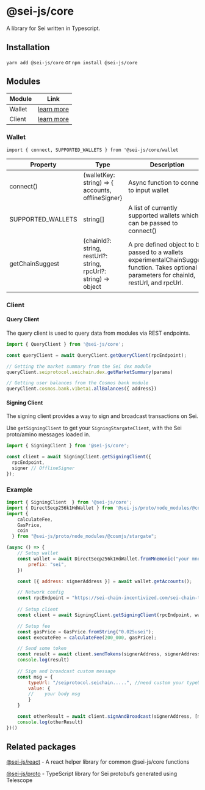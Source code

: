# @sei-js/core
A library for Sei written in Typescript.

## Installation
```yarn add @sei-js/core``` or ```npm install @sei-js/core```

## Modules
| Module | Link                  |
|--------|-----------------------|
| Wallet | [learn more](#wallet) |
| Client | [learn more](#client) |

### Wallet
```import { connect, SUPPORTED_WALLETS } from '@sei-js/core/wallet```

| Property          | Type                                                            | Description                                                                                                                                   |
|-------------------|-----------------------------------------------------------------|-----------------------------------------------------------------------------------------------------------------------------------------------|
| connect()         | (walletKey: string) => { accounts, offlineSigner}               | Async function to connect to input wallet                                                                                                     |
| SUPPORTED_WALLETS | string[]                                                        | A list of currently supported wallets which can be passed to connect()                                                                        |
| getChainSuggest   | (chainId?: string, restUrl?: string, rpcUrl?: string) -> object | A pre defined object to be passed to a wallets experimentalChainSuggest function. Takes optional parameters for chainId, restUrl, and rpcUrl. |

### Client
#### Query Client
The query client is used to query data from modules via REST endpoints.

```javascript
import { QueryClient } from '@sei-js/core';

const queryClient = await QueryClient.getQueryClient(rpcEndpoint);

// Getting the market summary from the Sei dex module
queryClient.seiprotocol.seichain.dex.getMarketSummary(params)

// Getting user balances from the Cosmos bank module
queryClient.cosmos.bank.v1beta1.allBalances({ address})
```

#### Signing Client
The signing client provides a way to sign and broadcast transactions on Sei.

Use `getSigningClient` to get your `SigningStargateClient`, with the Sei proto/amino messages loaded in.

```javascript
import { SigningClient } from '@sei-js/core';

const client = await SigningClient.getSigningClient({
  rpcEndpoint,
  signer // OfflineSigner
});
```

### Example
```javascript
import { SigningClient  } from '@sei-js/core';
import { DirectSecp256k1HdWallet } from '@sei-js/proto/node_modules/@cosmjs/proto-signing';
import {
    calculateFee,
    GasPrice,
    coin
  } from "@sei-js/proto/node_modules/@cosmjs/stargate";

(async () => {
    // Setup wallet
    const wallet = await DirectSecp256k1HdWallet.fromMnemonic("your mnemonic", {
        prefix: "sei",
    })

    const [{ address: signerAddress }] = await wallet.getAccounts();

    // Network config
    const rpcEndpoint = "https://sei-chain-incentivized.com/sei-chain-tm/";
    
    // Setup client
    const client = await SigningClient.getSigningClient(rpcEndpoint, wallet);

    // Setup fee
    const gasPrice = GasPrice.fromString("0.025usei"); 
    const executeFee = calculateFee(200_000, gasPrice);

    // Send some token
    const result = await client.sendTokens(signerAddress, signerAddress, [coin("1000","usei")], executeFee)
    console.log(result)
   
    // Sign and broadcast custom message
    const msg = {
        typeUrl: "/seiprotocol.seichain.....", //need custom your typeUrl on seiprotocol and body
        value: {
        //    your body msg
        }
    }

    const otherResult = await client.signAndBroadcast(signerAddress, [msg], executeFee)
    console.log(otherResult)
})()
```

## Related packages
[@sei-js/react](https://www.npmjs.com/package/@sei-js/react) - A react helper library for common @sei-js/core functions

[@sei-js/proto](https://www.npmjs.com/package/@sei-js/proto) - TypeScript library for Sei protobufs generated using Telescope

